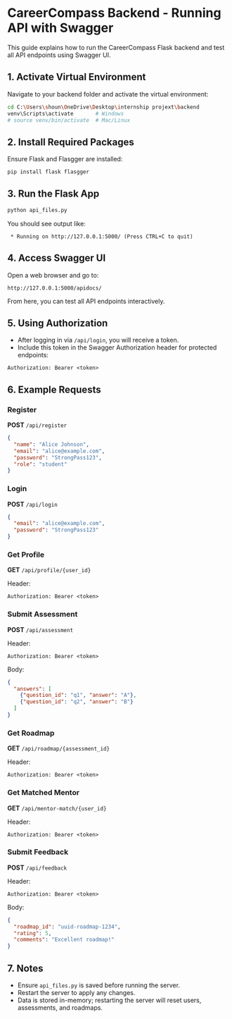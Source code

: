 # CareerCompass Backend - Running API with Swagger

This guide explains how to run the CareerCompass Flask backend and test all API endpoints using Swagger UI.

## 1. Activate Virtual Environment

Navigate to your backend folder and activate the virtual environment:

```bash
cd C:\Users\shoun\OneDrive\Desktop\internship projext\backend
venv\Scripts\activate       # Windows
# source venv/bin/activate  # Mac/Linux
```

## 2. Install Required Packages

Ensure Flask and Flasgger are installed:

```bash
pip install flask flasgger
```

## 3. Run the Flask App

```bash
python api_files.py
```

You should see output like:

```
 * Running on http://127.0.0.1:5000/ (Press CTRL+C to quit)
```

## 4. Access Swagger UI

Open a web browser and go to:

```
http://127.0.0.1:5000/apidocs/
```

From here, you can test all API endpoints interactively.

## 5. Using Authorization

* After logging in via `/api/login`, you will receive a token.
* Include this token in the Swagger Authorization header for protected endpoints:

```
Authorization: Bearer <token>
```

## 6. Example Requests

### Register

**POST** `/api/register`

```json
{
  "name": "Alice Johnson",
  "email": "alice@example.com",
  "password": "StrongPass123",
  "role": "student"
}
```

### Login

**POST** `/api/login`

```json
{
  "email": "alice@example.com",
  "password": "StrongPass123"
}
```

### Get Profile

**GET** `/api/profile/{user_id}`

Header:

```
Authorization: Bearer <token>
```

### Submit Assessment

**POST** `/api/assessment`

Header:

```
Authorization: Bearer <token>
```

Body:

```json
{
  "answers": [
    {"question_id": "q1", "answer": "A"},
    {"question_id": "q2", "answer": "B"}
  ]
}
```

### Get Roadmap

**GET** `/api/roadmap/{assessment_id}`

Header:

```
Authorization: Bearer <token>
```

### Get Matched Mentor

**GET** `/api/mentor-match/{user_id}`

Header:

```
Authorization: Bearer <token>
```

### Submit Feedback

**POST** `/api/feedback`

Header:

```
Authorization: Bearer <token>
```

Body:

```json
{
  "roadmap_id": "uuid-roadmap-1234",
  "rating": 5,
  "comments": "Excellent roadmap!"
}
```

## 7. Notes

* Ensure `api_files.py` is saved before running the server.
* Restart the server to apply any changes.
* Data is stored in-memory; restarting the server will reset users, assessments, and roadmaps.
